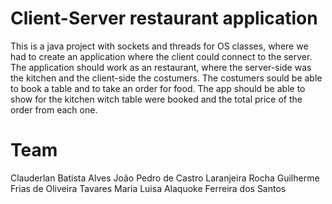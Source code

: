 # Client-Server restaurant application
This is a java project with sockets and threads for OS classes, where we had to create an application where the client could connect to the server.
The application should work as an restaurant, where the server-side was the kitchen and the client-side the costumers.
The costumers sould be able to book a table and to take an order for food.
The app should be able to show for the kitchen witch table were booked and the total price of the order from each one.

# Team
Clauderlan Batista Alves
João Pedro de Castro Laranjeira Rocha
Guilherme Frias de Oliveira Tavares
Maria Luisa Alaquoke Ferreira dos Santos
